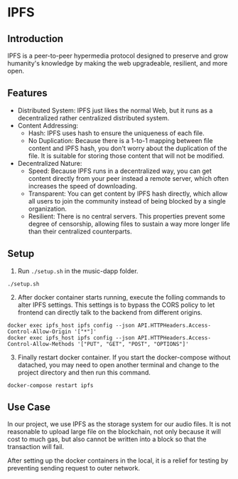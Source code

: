 # IPFS

## Introduction
IPFS is a peer-to-peer hypermedia protocol designed to preserve and grow humanity's knowledge by making the web upgradeable, resilient, and more open.

## Features
- Distributed System:  IPFS just likes the normal Web, but it runs as a decentralized rather centralized distributed system.
- Content Addressing:
    - Hash: IPFS uses hash to ensure the uniqueness of each file.
    - No Duplication: Because there is a 1-to-1 mapping between file content and IPFS hash, you don't worry about the duplication of the file. It is suitable for storing those content that will not be modified.
- Decentralized Nature:
    - Speed: Because IPFS runs in a decentralized way, you can get content directly from your peer instead a remote server, which often increases the speed of downloading.
    - Transparent: You can get content by IPFS hash directly, which allow all users to join the community instead of being blocked by a single organization.
    - Resilient: There is no central servers. This properties prevent some degree of censorship, allowing files to sustain a way more longer life than their centralized counterparts.

## Setup
1. Run `./setup.sh` in the music-dapp folder.
```
./setup.sh
```
2. After docker container starts running, execute the folling commands to alter IPFS settings. This settings is to bypass the CORS policy to let frontend can directly talk to the backend from different origins.
```
docker exec ipfs_host ipfs config --json API.HTTPHeaders.Access-Control-Allow-Origin '["*"]'
docker exec ipfs_host ipfs config --json API.HTTPHeaders.Access-Control-Allow-Methods '["PUT", "GET", "POST", "OPTIONS"]'
```

3. Finally restart docker container. If you start the docker-compose without datached, you may need to open another terminal and change to the project directory and then run this command.
```
docker-compose restart ipfs
```

## Use Case
In our project, we use IPFS as the storage system for our audio files. It is not reasonable to upload large file on the blockchain, not only because it will cost to much gas, but also cannot be written into a block so that the transaction will fail.

After setting up the docker containers in the local, it is a relief for testing by preventing sending request to outer network.
